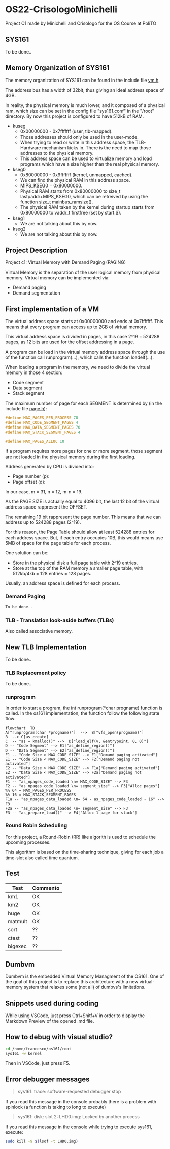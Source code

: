 # OS22-CrisologoMinichelli
 Project C1 made by Minichelli and Crisologo for the OS Course at PoliTO

 ## SYS161

 To be done..

 ## Memory Organization of SYS161

 The memory organization of SYS161 can be found in the include file [vm.h](/arch/mips/include/vm.h).
 
 The address bus has a width of 32bit, thus giving an ideal address space of 4GB. 
 
 In reality, the physical memory is much lower, and it composed of a physical ram, which size can be set in the config file "sys161.conf" in the "/root" directory. By now this project is configured to have 512kB of RAM.

 - kuseg
   - 0x00000000 - 0x7fffffff (user, tlb-mapped).
   - Those addresses should only be used in the user-mode.
   - When trying to read or write in this address space, the TLB-Hardware mechanism kicks in. There is the need to map those addresses to the physical memory.
   - This address space can be used to virtualize memory and load programs which have a size higher than the real physical memory.
 - kseg0
   - 0x80000000 - 0x9fffffff (kernel, unmapped, cached).
   - We can find the physical RAM in this address space.
   - MIPS_KSEG0 = 0x80000000.
   - Physical RAM starts from 0x80000000 to size_t lastpaddr+MIPS_KSEG0, which can be retreived by using the function size_t mainbus_ramsize().
   - The physical RAM taken by the kernel during startup starts from 0x80000000 to vaddr_t firstfree (set by start.S).
 - kseg1
   - We are not talking about this by now.
 - kseg2
   - We are not talking about this by now. 

 ## Project Description
 Project c1: Virtual Memory with Demand Paging (PAGING)

 Virtual Memory is the separation of the user logical memory from physical memory. Virtual memory can be implemented via:
 - Demand paging
 - Demand segmentation

 ## First implementation of a VM

 The virtual address space starts at 0x00000000 and ends at 0x7fffffff. This means that every program can access up to 2GB of virtual memory.

 This virtual address space is divided in pages, in this case 2^19 = 524288 pages, as 12 bits are used for the offset addressing in a page.  

 A program can be load in the virtual memory address space through the use of the function call runprogram(...), which calls the function loadelf(...).
 
 When loading a program in the memory, we need to divide the virtual memory in those 4 section:
 - Code segment
 - Data segment
 - Stack segment

 The maximum number of page for each SEGMENT is determined by (in the include file [page.h](/arch/mips/include/vm.h)):

 ```c
 #define MAX_PAGES_PER_PROCESS 78
 #define MAX_CODE_SEGMENT_PAGES 4
 #define MAX_DATA_SEGMENT_PAGES 70
 #define MAX_STACK_SEGMENT_PAGES 4

 #define MAX_PAGES_ALLOC 10
 ```
 
 If a program requires more pages for one or more segment, those segment are not loaded in the physical memory during the first loading.

 Address generated by CPU is divided into:
 - Page number (p): 
 - Page offset (d):

 In our case, m = 31, n = 12, m-n = 19.

 As the PAGE SIZE is actually equal to 4096 bit, the last 12 bit of the virtual address space rappresent the OFFSET. 
 
 The remaining 19 bit rappresent the page number. This means that we can address up to 524288 pages (2^19).

 For this reason, the Page Table should allow at least 524288 entries for each address space. But, if each entry occupies 10B, this would means use 5MB of space for the page table for each process.

 One solution can be:
 - Store in the physical disk a full page table with 2^19 entries.
 - Store at the top of the RAM memory a smaller page table, with 512kb/4kb = 128 entries = 128 pages.

 Usually, an address space is defined for each process.

 ### Demand Paging

 ```c
 To be done..
 ```

 ### TLB - Translation look-aside buffers (TLBs)
 
 Also called associative memory.

 ## New TLB Implementation

 To be done..

 ### TLB Replacement policy

 To be done..

 ### runprogram 

 In order to start a program, the int runprogram(*char progname) function is called. In the os161 implementation, the function follow the following state flow:

 ```mermaid
 flowchart  TD  
 A["runprogram(char *progname)"]  -->  B["vfs_open(progname)"]  
 B  --> C[as_create]  
 C  -- "as = kmalloc()" -->  D["load_elf(v, &entrypoint, 0, 0)"]
 D -- "Code Segment" --> E1["as_define_region()"]
 D -- "Data Segment" --> E2["as_define_region()"]
 E1 -- "Code Size > MAX_CODE_SIZE" --> F1["Demand paging activated"]
 E1 -- "Code Size < MAX_CODE_SIZE" --> F2["Demand paging not activated"]
 E2 -- "Data Size > MAX_CODE_SIZE" --> F1a["Demand paging activated"]
 E2 -- "Data Size < MAX_CODE_SIZE" --> F2a["Demand paging not activated"]
 F1 -- "as_npages_code_loaded \n= MAX_CODE_SIZE" --> F3
 F2 -- "as_npages_code_loaded \n= segment_size" --> F3["Alloc pages"]
 %% 64 = MAX_PAGES_PER_PROCESS
 %% 16 = MAX_STACK_SEGMENT_PAGES
 F1a -- "as_npages_data_loaded \n= 64 - as_npages_code_loaded - 16" --> F3
 F2a -- "as_npages_data_loaded \n= segment_size" --> F3
 F3 -- "as_prepare_load()" --> F4["Alloc 1 page for stack"]
 ```
 
 ### Round Robin Scheduling
 
 For this project, a Round-Robin (RR) like algorith is used to schedule the upcoming processes.

 This algorithm is based on the time-sharing technique, giving for each job a time-slot also called time quantum.

 ## Test

|Test| Commento |
|--|--|
| km1 | OK |
| km2 | OK |
| huge | OK |
| matmult | OK |
| sort | ?? |
| ctest | ?? |
| bigexec | ?? 

 ## Dumbvm
 
 Dumbvm is the embedded Virtual Memory Managment of the OS161. One of the goal of this project is to replace this architecture with a new virtual-memory system that relaxes some (not all) of dumbvs's limitations.

 ## Snippets used during coding
 
 While using VSCode, just press Ctrl+Shitf+V in order to display the Markdown Preview of the opened .md file.

 ## How to debug with visual studio?
 
 ```bash
 cd /home/francesco/os161/root
 sys161 -w kernel
 ```
 Then in VSCode, just press F5.

 ## Error debugger messages

 > sys161: trace: software-requested debugger stop

 If you read this message in the console probably there is a problem with spinlock (a function is taking to long to execute)

 > sys161: disk: slot 2: LHD0.img: Locked by another process

 If you read this message in the console while trying to execute sys161, execute:

 ```bash
 sudo kill -9 $(lsof -t LHD0.img)
 ```

